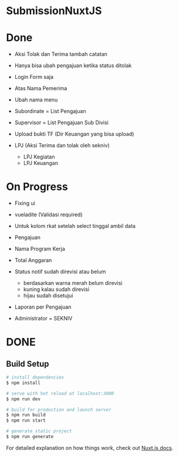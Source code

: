 # SubmissionNuxtJS
# Done
- Aksi Tolak dan Terima tambah catatan

- Hanya bisa ubah pengajuan ketika status ditolak

- Login Form saja

- Atas Nama Pemerima

- Ubah nama menu
- Subordinate = List Pengajuan
- Supervisor = List Pengajuan Sub Divisi

- Upload bukti TF (Dir Keuangan yang bisa upload)

- LPJ (Aksi Terima dan tolak oleh sekniv)
    - LPJ Kegiatan
    - LPJ Keuangan

# On Progress

- Fixing ui
- vueladite (Validasi required)

- Untuk kolom rkat setelah select tinggal ambil data

- Pengajuan
- Nama Program Kerja
- Total Anggaran
- Status notif sudah direvisi atau belum 
    - berdasarkan warna merah belum direvisi
    - kuning kalau sudah direvisi
    - hijau sudah disetujui

- Laporan per Pengajuan

- Administrator = SEKNIV

# DONE

## Build Setup

```bash
# install dependencies
$ npm install

# serve with hot reload at localhost:3000
$ npm run dev

# build for production and launch server
$ npm run build
$ npm run start

# generate static project
$ npm run generate
```

For detailed explanation on how things work, check out [Nuxt.js docs](https://nuxtjs.org).